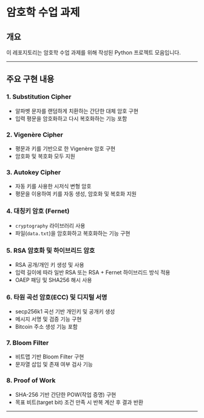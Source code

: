 # 암호학 수업 과제

## 개요
이 레포지토리는 암호학 수업 과제를 위해 작성된 Python 프로젝트 모음입니다.

---

## 주요 구현 내용

### 1. Substitution Cipher
- 알파벳 문자를 랜덤하게 치환하는 간단한 대체 암호 구현
- 입력 평문을 암호화하고 다시 복호화하는 기능 포함

### 2. Vigenère Cipher
- 평문과 키를 기반으로 한 Vigenère 암호 구현
- 암호화 및 복호화 모두 지원

### 3. Autokey Cipher
- 자동 키를 사용한 시저식 변형 암호
- 평문을 이용하여 키를 자동 생성, 암호화 및 복호화 지원

### 4. 대칭키 암호 (Fernet)
- `cryptography` 라이브러리 사용
- 파일(`data.txt`)을 암호화하고 복호화하는 기능 구현

### 5. RSA 암호화 및 하이브리드 암호
- RSA 공개/개인 키 생성 및 사용
- 입력 길이에 따라 일반 RSA 또는 RSA + Fernet 하이브리드 방식 적용
- OAEP 패딩 및 SHA256 해시 사용

### 6. 타원 곡선 암호(ECC) 및 디지털 서명
- secp256k1 곡선 기반 개인키 및 공개키 생성
- 메시지 서명 및 검증 기능 구현
- Bitcoin 주소 생성 기능 포함

### 7. Bloom Filter
- 비트맵 기반 Bloom Filter 구현
- 문자열 삽입 및 존재 여부 검사 기능

### 8. Proof of Work
- SHA-256 기반 간단한 POW(작업 증명) 구현
- 목표 비트(target bit) 조건 만족 시 반복 계산 후 결과 반환

---

